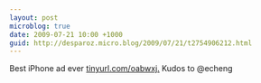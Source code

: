 ```yaml
---
layout: post
microblog: true
date: 2009-07-21 10:00 +1000
guid: http://desparoz.micro.blog/2009/07/21/t2754906212.html
---
```

Best iPhone ad ever [tinyurl.com/oabwxj.](http://tinyurl.com/oabwxj.) Kudos to @echeng
